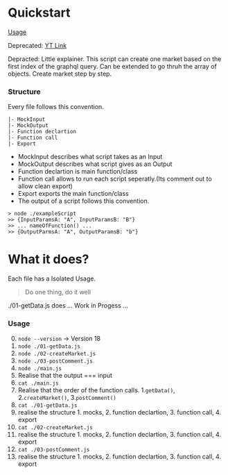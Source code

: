 # Quickstart

[Usage](https://youtu.be/ue22iS_N0MU)

Deprecated: [YT Link](https://youtu.be/6uNDQyTeBOM)

Depracted: Little explainer. This script can create one market based on the first index of the graphql query. Can be extended to go thruh the array of objects. Create market step by step.

### Structure 
Every file follows this convention.

```
|- MockInput
|- MockOutput
|- Function declartion
|- Function call
|- Export
```

- MockInput describes what script takes as an Input
- MockOutput describes what script gives as an Output
- Function declartion is main function/class
- Function call allows to run each script seperatly.(Its comment out to allow clean export)
- Export exports the main function/class
- The output of a script follows this convention.

```
> node ./exampleScript
>> {InputParamsA: "A", InputParamsB: "B"}
>> ... nameOfFunction() ...
>> {OutputParmsA: "A", OutputParamsB: "b"}
```

# What it does?
Each file has a Isolated Usage. 
> Do one thing, do it well

./01-getData.js does ... Work in Progess ...

### Usage

0. `node --version`  -> Version 18
1. `node ./01-getData.js`
2. `node ./02-createMarket.js`
3. `node ./03-postComment.js`
4. `node ./main.js`
5. Realise that the output === input
6. `cat ./main.js`
7. Realise that the order of the function calls. 1.`getData()`, 2.`createMarket()`, 3.`postComment()`
8. `cat ./01-getData.js`
9. realise the structure 1. mocks, 2. function declartion, 3. function call, 4. export
10. `cat ./02-createMarket.js`
11. realise the structure 1. mocks, 2. function declartion, 3. function call, 4. export
12. `cat ./03-postComment.js`
13. realise the structure 1. mocks, 2. function declartion, 3. function call, 4. export

